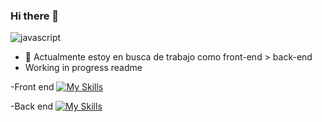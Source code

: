 ### Hi there 👋

![javascript](https://user-images.githubusercontent.com/99658965/203847048-4f3e21cb-2326-4a43-82e0-64ee41b7b13f.gif)

- 🔭 Actualmente estoy en busca de trabajo como front-end > back-end
- Working in progress readme

-Front end
[![My Skills](https://skillicons.dev/icons?i=nextjs,react,redux,js,ts,tailwind,materialui,figma&perline=3)](https://skillicons.dev)


-Back end
[![My Skills](https://skillicons.dev/icons?i=mysql,mongodb,java,spring,git,vercel,postman,aws,&perline=3)](https://skillicons.dev)

<!--
**Mauffin/Mauffin** is a ✨ _special_ ✨ repository because its `README.md` (this file) appears on your GitHub profile.

Here are some ideas to get you started:

- 🔭 I’m currently working on ...
- 🌱 I’m currently learning ...
- 👯 I’m looking to collaborate on ...
- 🤔 I’m looking for help with ...
- 💬 Ask me about ...
- 📫 How to reach me: ...
- 😄 Pronouns: ...
- ⚡ Fun fact: ...
-->
